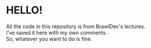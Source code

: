 # HELLO!
All the code in this repository is from BrawlDev's lectures.<br>
I've saved it here with my own comments.<br>
So, whatever you want to do is fine.
